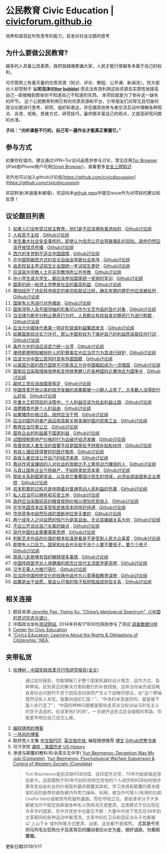 # 公民教育 Civic Education | [civicforum.github.io](https://civicforum.github.io)
培养和提高批判性思考的能力，启发对社会议题的思考

## 为什么要做公民教育?

越多的人具备公民素质，政府就越难欺骗大家，人民才能行使越多本属于自己的权利。

可尽管网上有着天量的优质资源（知识、评论、教程、公开课、新闻流），但大部分人却受制于 __认知泡沫([filter bubble](https://en.wikipedia.org/wiki/Filter_bubble))__ 而无法有效利用这些资源去实质性地提高自己--即接触到那些你不知道自己不知道的东西。
本项目就是为了弥补这一缺失的环节。
这个公民教育利用已有的优质资源和平台，引导朋友们对常见且切身的政治论题进行思考、研究、组织和表达，并在跟其他参与者交流互动中理解各种观点、诉求、视角、思维方式、研究技巧，最终既丰富自己的观点，又提高研究问题的水准。

**子曰：“光听课是不行的，自己写一遍作业才能真正掌握它。”**

## 参与方式
如果你在墙内，建议通过VPN+Tor访问品葱并参与讨论，常见应用[Tor Browser](https://www.torproject.org/projects/torbrowser.html) (iPad或iPhone用户可用[Onion Browser](https://blog.torproject.org/tor-heart-onion-browser-and-more-ios-tor))，查看更多[安全上网知识](./online_security.md)

另外也可以加入github讨论组[https://github.com/civicdiscussion](https://github.com/civicdiscussion)

欢迎转发(本链接未被墙)，欢迎向本[github repo](https://github.com/civicforum/civicforum.github.io)中提交issue作为对项目的建议和反馈！

## 议论题目列表
1. [如果人们没有受过民主教育，他们是不应该拥有普选权的](https://pincong.rocks/question/1223) , [Github讨论组](https://github.com/orgs/civicdiscussion/teams/civicforum/discussions/1)
2. [人权高于主权](https://pincong.rocks/question/1271) , [Github讨论组](https://github.com/orgs/civicdiscussion/teams/civicforum/discussions/2)
3. [发生重大社会安全事件时，即使认为信息公开会导致骚乱的风险，政府仍然应该开放信息传播](https://pincong.rocks/question/1293) , [Github讨论组](https://github.com/orgs/civicdiscussion/teams/civicforum/discussions/3)
4. [西方的多党制不适合中国国情](https://pincong.rocks/question/1294) , [Github讨论组](https://github.com/orgs/civicdiscussion/teams/civicforum/discussions/4)
5. [在中国照搬西方式的言论自由会导致社会失序](https://pincong.rocks/question/1295) , [Github讨论组](https://github.com/orgs/civicdiscussion/teams/civicforum/discussions/5)
6. [由高校自主考试招生比全国统一考试招生更好](https://pincong.rocks/question/1296) , [Github讨论组](https://github.com/orgs/civicdiscussion/teams/civicforum/discussions/6)
7. [应该容许宗教人士在非宗教场所公开传教](https://pincong.rocks/question/1297) , [Github讨论组](https://github.com/orgs/civicdiscussion/teams/civicforum/discussions/7)
8. [中小学生或大学生，都应该参加国家统一安排的军训](https://pincong.rocks/question/1299) , [Github讨论组](https://github.com/orgs/civicdiscussion/teams/civicforum/discussions/8)
9. [国家的统一和领土完整是社会的最高利益](https://pincong.rocks/question/1300) , [Github讨论组](https://github.com/orgs/civicdiscussion/teams/civicforum/discussions/9)
10. [哪怕经历了违反程序规定的审讯和取证过程，确实有罪的罪犯也应该被处刑](https://pincong.rocks/question/1378) , [Github讨论组](https://github.com/orgs/civicdiscussion/teams/civicforum/discussions/10)
11. [国家有义务进行对外援助](https://pincong.rocks/question/1301) , [Github讨论组](https://github.com/orgs/civicdiscussion/teams/civicforum/discussions/11)
12. [国家领导人及开国领袖的形象可以作为文艺作品的丑化对象](https://pincong.rocks/question/1292) , [Github讨论组](https://github.com/orgs/civicdiscussion/teams/civicforum/discussions/12)
13. [当法律为能充分制止罪恶行为时，人民群众有权自发对罪恶行为进行制裁](https://pincong.rocks/question/1291) , [Github讨论组](https://github.com/orgs/civicdiscussion/teams/civicforum/discussions/13)
14. [应当允许媒体代表某一特定阶层或利益集团发言](https://pincong.rocks/question/1302) , [Github讨论组](https://github.com/orgs/civicdiscussion/teams/civicforum/discussions/14)
15. [如果国家综合实力许可，那么中国有权为了维护自己的利益而采取任何行动](https://pincong.rocks/question/1303) , [Github讨论组](https://github.com/orgs/civicdiscussion/teams/civicforum/discussions/15)
16. [条件允许的话应该武力统一台湾](https://pincong.rocks/question/1304) , [Github讨论组](https://github.com/orgs/civicdiscussion/teams/civicforum/discussions/16)
17. [律师即使明知被辩护人的犯罪事实也应当尽力为其进行辩护](https://pincong.rocks/question/1305) , [Github讨论组](https://github.com/orgs/civicdiscussion/teams/civicforum/discussions/17)
18. [应该允许中国公民同时具有外国国籍](https://pincong.rocks/question/1306) , [Github讨论组](https://github.com/orgs/civicdiscussion/teams/civicforum/discussions/18)
19. [以美国为首的西方国家不可能真正允许中国崛起成为一流强国](https://pincong.rocks/question/1307) , [Github讨论组](https://github.com/orgs/civicdiscussion/teams/civicforum/discussions/19)
20. [国家应当采取措施培养和支持体育健儿在各种国际比赛场合为国争光](https://pincong.rocks/question/1308) , [Github讨论组](https://github.com/orgs/civicdiscussion/teams/civicforum/discussions/20)
21. [最低工资应该由国家规定](https://pincong.rocks/question/1309) , [Github讨论组](https://github.com/orgs/civicdiscussion/teams/civicforum/discussions/21)
22. [中国改革开放以来的经济发展的成果都被一小群人占有了，大多数人没得到什么好处](https://pincong.rocks/question/1310) , [Github讨论组](https://github.com/orgs/civicdiscussion/teams/civicforum/discussions/22)
23. [在重大工程项目的决策中，个人利益应该为社会利益让路](https://pincong.rocks/question/1311) , [Github讨论组](https://github.com/orgs/civicdiscussion/teams/civicforum/discussions/23)
24. [浪费粮食也是个人的自由](https://pincong.rocks/question/1312) , [Github讨论组](https://github.com/orgs/civicdiscussion/teams/civicforum/discussions/24)
25. [如果猪肉价格过高，政府应当干预](https://pincong.rocks/question/1313) , [Github讨论组](https://github.com/orgs/civicdiscussion/teams/civicforum/discussions/25)
26. [应当对国外同类产品征收高额关税来保护国内民族工业](https://pincong.rocks/question/1314) , [Github讨论组](https://github.com/orgs/civicdiscussion/teams/civicforum/discussions/26)
27. [教育应当尽量公立](https://pincong.rocks/question/1315) , [Github讨论组](https://github.com/orgs/civicdiscussion/teams/civicforum/discussions/27)
28. [国有企业的利益属于国家利益](https://pincong.rocks/question/1316) , [Github讨论组](https://github.com/orgs/civicdiscussion/teams/civicforum/discussions/28)
29. [试图控制房地产价格的行为会破坏经济发展](https://pincong.rocks/question/1317) , [Github讨论组](https://github.com/orgs/civicdiscussion/teams/civicforum/discussions/29)
30. [改善低收入者生活的首要手段是国家给予财政补贴和扶持](https://pincong.rocks/question/1318) , [Github讨论组](https://github.com/orgs/civicdiscussion/teams/civicforum/discussions/30)
31. [有钱人理应获得更好的医疗服务](https://pincong.rocks/question/1319) , [Github讨论组](https://github.com/orgs/civicdiscussion/teams/civicforum/discussions/31)
32. [高收入者应该公开自己的经济来源](https://pincong.rocks/question/1320) , [Github讨论组](https://github.com/orgs/civicdiscussion/teams/civicforum/discussions/32)
33. [靠运作资金赚钱的人对社会的贡献比不上靠劳动力赚钱的人](https://pincong.rocks/question/1321) , [Github讨论组](https://github.com/orgs/civicdiscussion/teams/civicforum/discussions/33)
34. [与其让国有企业亏损破产，不如转卖给资本家](https://pincong.rocks/question/1322) , [Github讨论组](https://github.com/orgs/civicdiscussion/teams/civicforum/discussions/34)
35. [那些关系到国家安全、以及其它重要国计民生的领域，必须全部由国有企业掌控](https://pincong.rocks/question/1323) , [Github讨论组](https://github.com/orgs/civicdiscussion/teams/civicforum/discussions/35)
36. [资本积累的过程总是伴随着对普通劳动人民利益的伤害](https://pincong.rocks/question/1324) , [Github讨论组](https://github.com/orgs/civicdiscussion/teams/civicforum/discussions/36)
37. [私人应当可以拥有和买卖土地](https://pincong.rocks/question/1325) , [Github讨论组](https://github.com/orgs/civicdiscussion/teams/civicforum/discussions/37)
38. [政府应当采取较高的粮食收购价格以增加农民收入](https://pincong.rocks/question/1326) , [Github讨论组](https://github.com/orgs/civicdiscussion/teams/civicforum/discussions/38)
39. [在华外国资本应享受和民族资本同样的待遇](https://pincong.rocks/question/1208) , [Github讨论组](https://github.com/orgs/civicdiscussion/teams/civicforum/discussions/39)
40. [市场竞争中自然形成的垄断地位是无害的](https://pincong.rocks/question/1328) , [Github讨论组](https://github.com/orgs/civicdiscussion/teams/civicforum/discussions/40)
41. [两个成年人之间自愿的性行为是其自由，无论其婚姻关系为何](https://pincong.rocks/question/1329) , [Github讨论组](https://github.com/orgs/civicdiscussion/teams/civicforum/discussions/41)
42. [不应公开谈论自己长辈的缺点](https://pincong.rocks/question/1330) , [Github讨论组](https://github.com/orgs/civicdiscussion/teams/civicforum/discussions/42)
43. [现代中国社会需要儒家思想](https://pincong.rocks/question/1331) , [Github讨论组](https://github.com/orgs/civicdiscussion/teams/civicforum/discussions/43)
44. [判断艺术作品的价值的根本标准是看是不是受到人民大众喜爱](https://pincong.rocks/question/1332) , [Github讨论组](https://github.com/orgs/civicdiscussion/teams/civicforum/discussions/44)
45. [即使有人口压力，国家和社会也无权干涉个人要不要孩子，要几个孩子](https://pincong.rocks/question/1333) , [Github讨论组](https://github.com/orgs/civicdiscussion/teams/civicforum/discussions/45)
46. [周易八卦能够有效的解释很多事情](https://pincong.rocks/question/1334) , [Github讨论组](https://github.com/orgs/civicdiscussion/teams/civicforum/discussions/46)
47. [中国传统医学对人体健康的观念比现代主流医学更高明](https://pincong.rocks/question/1230) , [Github讨论组](https://github.com/orgs/civicdiscussion/teams/civicforum/discussions/47)
48. [汉字无需人为推行简化](https://pincong.rocks/question/1335) , [Github讨论组](https://github.com/orgs/civicdiscussion/teams/civicforum/discussions/48)
49. [应当将中国传统文化的经典作品作为儿童基础教育读物](https://pincong.rocks/question/1336) , [Github讨论组](https://github.com/orgs/civicdiscussion/teams/civicforum/discussions/49)
50. [如果是出于自愿，我会认可我的孩子和同性结成伴侣关系](https://pincong.rocks/question/1337) , [Github讨论组](https://github.com/orgs/civicdiscussion/teams/civicforum/discussions/50) 


## 相关连接
1. 题目来源:[Jennifer Pan, Yiqing Xu, "China’s Ideological Spectrum"（《中国的意识形态光谱》）](http://jenpan.com/jen_pan/ideology.pdf)
2. 中国政治坐标[测试网站](http://zuobiao.me/), 2014年共有171830位网民参与了测试 [调查数据分析](https://blog.xavierskip.com/2015-05-03-politics-coordinate/)
4. [Center for Civic Education](http://www.civiced.org/)
5. ['Civics Education: Learning About the Rights & Obligations of Citizenship,' NEA.](http://www.nea.org/civicseducation)

## 夹带私货
1. [张博树：中国宪政改革可行性研究报告(全文)](http://minzhuzhongguo.org/sz/report.pdf) 
    > 通过这份报告，你能理解几乎整个国家机器的设计理念、运作方式、各种弊端，区别真正的解决方案和敷衍的补救措施，这样当你亲历或目睹各类社会问题时不至于因信息封锁而产生以下幼稚的想法，如“这个弊端竟然没有人发现，我要向组织汇报！”，“中央的本意是好的，就是被下面人执行歪了”，“中国的种种问题都是那些走资派当权派钻马列毛主义的空子造成的，应该革他们的命”。一旦避开这些注定会碰壁的弯路，你能更早明白自己该怎么做。
2. [编程随想的博客](https://program-think.blogspot.com/)
3. [一场风的博客](https://yichangfeng.home.blog)
4. 联邦党人文集 [中文版PDF](https://www.gench.edu.cn/_upload/article/e5/bd/536c20404bc4aa8c0aeb3bef50d5/cf27ec85-7636-4841-bb68-1904909d339d.pdf), [英文版在线](http://www.let.rug.nl/usa/documents/1786-1800/the-federalist-papers/), 编程随想推荐 [博文](https://program-think.blogspot.com/2014/01/share-books.html) [Github完整书单](https://github.com/programthink/books) 
5. 可汗学院 [课程：美国历史 US History](https://www.khanacademy.org/humanities/us-history)
6. 渗透与颠覆的教科书(全英文无中字) [Yuri Bezmenov: Deception Was My Job (Complete)](https://www.youtube.com/watch?v=y3qkf3bajd4), [Yuri Bezmenov: Psychological Warfare Subversion & Control of Western Society (Complete)](https://www.youtube.com/watch?v=5gnpCqsXE8g)
    > Yuri Bezmenov是前苏联KGB间谍、驻印度外交官，70年代秘密叛逃至加拿大。这部摄制于80年代初的视频包含他的个人经历和KGB如何按步骤改变自由社会的价值观并最终颠覆其政权。学习渗透和颠覆的基本框架的目的是帮你避免被内外势力操纵、利用，被当作代理人(有用的白痴Useful Idiot)或被宣传机器所蛊惑。而在夺权之后，那些革命分子大多都被当作不稳定因素被各种名义肉体消灭或整肃。这类模式不仅出现在许多华约国家，在中共党史中也屡见不鲜：大量中共地下党员在49年到文革期间的各种运动中被清洗，文革中的红卫兵和造反派头子也都被以'上山下乡'或判刑等方式整肃、迫害，这些都不是偶然。 __尤其是今天的马列毛左狂热分子及其背后的煽动者应以史为鉴，想好退路，勿重蹈覆辙。__

更新日期2019/1/17
